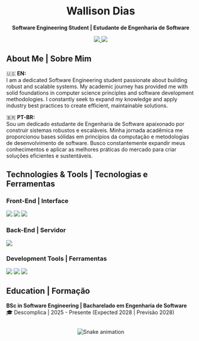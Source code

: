 <h1 align="center">Wallison Dias</h1>
<p align="center">
  <strong>Software Engineering Student | Estudante de Engenharia de Software</strong>
</p>

<p align="center">
  <a href="mailto:wallisonjuniodias@outlook.com">
    <img src="https://img.shields.io/badge/Outlook-0078D4?style=for-the-badge&logo=microsoft-outlook&logoColor=white"/>
  </a>
  <a href="https://linkedin.com/in/wallison">
    <img src="https://img.shields.io/badge/LinkedIn-0077B5?style=for-the-badge&logo=linkedin&logoColor=white"/>
  </a>
</p>

##

## About Me | Sobre Mim

🇺🇸 **EN:**  
I am a dedicated Software Engineering student passionate about building robust and scalable systems. My academic journey has provided me with solid foundations in computer science principles and software development methodologies. I constantly seek to expand my knowledge and apply industry best practices to create efficient, maintainable solutions.

🇧🇷 **PT-BR:**  
Sou um dedicado estudante de Engenharia de Software apaixonado por construir sistemas robustos e escaláveis. Minha jornada acadêmica me proporcionou bases sólidas em princípios da computação e metodologias de desenvolvimento de software. Busco constantemente expandir meus conhecimentos e aplicar as melhores práticas do mercado para criar soluções eficientes e sustentáveis.

##

## Technologies & Tools | Tecnologias e Ferramentas

### Front-End | Interface
<p>
  <img src="https://img.shields.io/badge/HTML5-E34F26?style=for-the-badge&logo=html5&logoColor=white"/>
  <img src="https://img.shields.io/badge/CSS3-1572B6?style=for-the-badge&logo=css3&logoColor=white"/>
  <img src="https://img.shields.io/badge/JavaScript-F7DF1E?style=for-the-badge&logo=javascript&logoColor=black"/>
</p>

### Back-End | Servidor
<p>
  <img src="https://img.shields.io/badge/Java-007396?style=for-the-badge&logo=java&logoColor=white"/>
</p>

### Development Tools | Ferramentas
<p>
  <img src="https://img.shields.io/badge/Git-F05032?style=for-the-badge&logo=git&logoColor=white"/>
  <img src="https://img.shields.io/badge/VS_Code-007ACC?style=for-the-badge&logo=visual-studio-code&logoColor=white"/>
  <img src="https://img.shields.io/badge/GitHub-181717?style=for-the-badge&logo=github&logoColor=white"/>
</p>

##

## Education | Formação
**BSc in Software Engineering | Bacharelado em Engenharia de Software**  
🎓 Descomplica | 2025 - Presente (Expected 2028 | Previsão 2028)  

##

<p align="center">
  <img src="https://github.com/WalliCode/WalliCode/blob/output/github-contribution-grid-snake.svg" alt="Snake animation"/>
</p>
